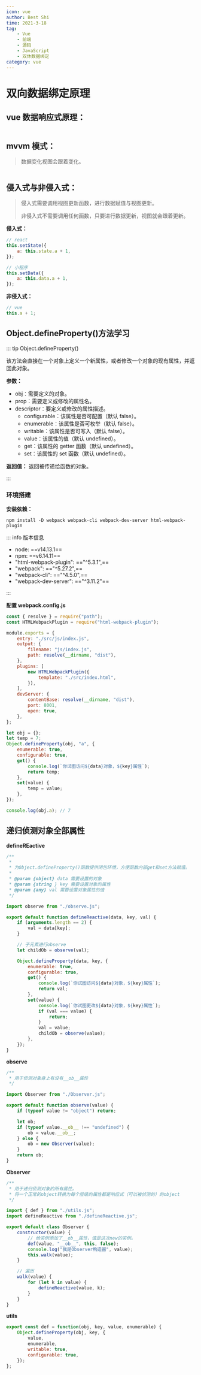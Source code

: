 ```yaml
---
icon: vue
author: Best Shi
time: 2021-3-18
tag:
    - Vue
    - 前端
    - 源码
    - JavaScript
    - 双休数据绑定
category: vue
---
```


# 双向数据绑定原理

## vue 数据响应式原理：

<img :src="$withBase('/images/数据响应式原理.png')">

## mvvm 模式：

> 数据变化视图会跟着变化。

<img :src="$withBase('/images/bestshi.com_2021-03-23_18-16-47.png')">

## 侵入式与非侵入式：

> 侵入式需要调用视图更新函数，进行数据赋值与视图更新。
>
> 非侵入式不需要调用任何函数，只要进行数据更新，视图就会跟着更新。

**侵入式：**

```js
// react
this.setState({
    a: this.state.a + 1,
});

// 小程序
this.setData({
    a: this.data.a + 1,
});
```

**非侵入式：**

```js
// vue
this.a + 1;
```

## Object.defineProperty()方法学习

::: tip Object.defineProperty()

该方法会直接在一个对象上定义一个新属性，或者修改一个对象的现有属性，并返回此对象。

**参数：**

-   obj：需要定义的对象。
-   prop：需要定义或修改的属性名。
-   descriptor：要定义或修改的属性描述。
    -   configurable：该属性是否可配置（默认 false）。
    -   enumerable：该属性是否可枚举（默认 false）。
    -   writable：该属性是否可写入（默认 false）。
    -   value：该属性的值（默认 undefined）。
    -   get：该属性的 getter 函数（默认 undefined）。
    -   set：该属性的 set 函数（默认 undefined）。

**返回值：**
返回被传递给函数的对象。

:::

### 环境搭建

**安装依赖：**

```shell
npm install -D webpack webpack-cli webpack-dev-server html-webpack-plugin
```

::: info 版本信息

-   node: ==v14.13.1==
-   npm: ==v6.14.11==
-   "html-webpack-plugin": =="^5.3.1",==
-   "webpack": =="^5.27.2",==
-   "webpack-cli": =="^4.5.0",==
-   "webpack-dev-server": =="^3.11.2"==

:::

**配置 webpack.config.js**

```js
const { resolve } = require("path");
const HTMLWebpackPlugin = require("html-webpack-plugin");

module.exports = {
    entry: "./src/js/index.js",
    output: {
        filename: "js/index.js",
        path: resolve(__dirname, "dist"),
    },
    plugins: [
        new HTMLWebpackPlugin({
            template: "./src/index.html",
        }),
    ],
    devServer: {
        contentBase: resolve(__dirname, "dist"),
        port: 8001,
        open: true,
    },
};
```

```js
let obj = {};
let temp = 7;
Object.defineProperty(obj, "a", {
    enumerable: true,
    configurable: true,
    get() {
        console.log(`你试图访问${data}对象，${key}属性`);
        return temp;
    },
    set(value) {
        temp = value;
    },
});

console.log(obj.a); // 7
```

## 递归侦测对象全部属性

**defineREactive**

```js
/**
 *
 * 为Object.defineProperty()函数提供闭包环境，方便函数内部get和set方法赋值。
 *
 * @param {object} data 需要设置的对象
 * @param {string } key 需要设置对象的属性
 * @param {any} val 需要设置对象属性的值
 */

import observe from "./observe.js";

export default function defineReactive(data, key, val) {
    if (arguments.length == 2) {
        val = data[key];
    }

    // 子元素进行observe
    let childOb = observe(val);

    Object.defineProperty(data, key, {
        enumerable: true,
        configurable: true,
        get() {
            console.log(`你试图访问${data}对象，${key}属性`);
            return val;
        },
        set(value) {
            console.log(`你试图更改${data}对象，${key}属性`);
            if (val === value) {
                return;
            }
            val = value;
            childOb = observe(value);
        },
    });
}
```

**observe**

```js
/**
 * 用于侦测对象身上有没有__ob__属性
 */

import Observer from "./Observer.js";

export default function observe(value) {
    if (typeof value != "object") return;

    let ob;
    if (typeof value.__ob__ !== "undefined") {
        ob = value.__ob__;
    } else {
        ob = new Observer(value);
    }
    return ob;
}
```

**Observer**

```js
/**
 * 用于递归侦测对象的所有属性。
 * 将一个正常的object转换为每个层级的属性都是响应式（可以被侦测的）的object
 */

import { def } from "./utils.js";
import defineReactive from "./defineReactive.js";

export default class Observer {
    constructor(value) {
        // 给实例添加了__ob__属性，值是这次new的实例。
        def(value, "__ob__", this, false);
        console.log("我是Observer构造器", value);
        this.walk(value);
    }

    // 遍历
    walk(value) {
        for (let k in value) {
            defineReactive(value, k);
        }
    }
}
```

**utils**

```js
export const def = function(obj, key, value, enumerable) {
    Object.defineProperty(obj, key, {
        value,
        enumerable,
        writable: true,
        configurable: true,
    });
};
```
